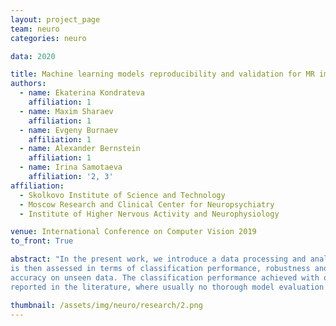 ```yaml
---
layout: project_page
team: neuro
categories: neuro

data: 2020

title: Machine learning models reproducibility and validation for MR images recognition
authors:
  - name: Ekaterina Kondrateva
    affiliation: 1
  - name: Maxim Sharaev
    affiliation: 1
  - name: Evgeny Burnaev
    affiliation: 1
  - name: Alexander Bernstein
    affiliation: 1
  - name: Irina Samotaeva
    affiliation: '2, 3'
affiliation:
  - Skolkovo Institute of Science and Technology
  - Moscow Research and Clinical Center for Neuropsychiatry
  - Institute of Higher Nervous Activity and Neurophysiology

venue: International Conference on Computer Vision 2019
to_front: True

abstract: "In the present work, we introduce a data processing and analysis pipeline, which ensures the reproducibility of machine learning models chosen for MR image recognition. The proposed pipeline is applied to solve the binary classification problems: epilepsy and depression diagnostics based on vectorized features from MR images. This model
is then assessed in terms of classification performance, robustness and reliability of the results, including predictive
accuracy on unseen data. The classification performance achieved with our approach compares favorably to ones
reported in the literature, where usually no thorough model evaluation is performed."

thumbnail: /assets/img/neuro/research/2.png
---
```

